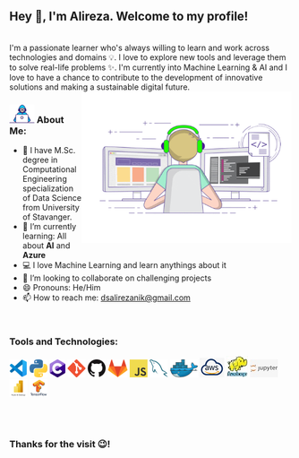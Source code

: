 ## Hey 👋, I'm Alireza. Welcome to my profile!

<br/>
I'm a passionate learner who's always willing to learn and work across technologies and domains 💡. I love to explore new tools and leverage them to solve real-life problems ✨. I'm currently into Machine Learning & AI and I love to have a chance to contribute to the development of innovative solutions and making a sustainable digital future.

<br/>

<img align="right" alt="GIF" src="https://github.com/Ali-HZN/Ali-HZN/blob/main/gifs/developer.gif" width="375" height="270" />

### <img src="https://github.com/Ali-HZN/Ali-HZN/blob/main/gifs/hacker.gif" width="45px"> About Me:

- 📝 I have M.Sc. degree in Computational Engineering specialization of Data Science from University of Stavanger.
- 🌱 I’m currently learning: All about **AI** and **Azure**
- 💻 I love Machine Learning and learn anythings about it
- 👯 I’m looking to collaborate on challenging projects 
- 😄 Pronouns: He/Him
- 📫 How to reach me: dsalirezanik@gmail.com


<br/>

### Tools and Technologies:

<a href="https://code.visualstudio.com/" title="Visual Studio Code"><img src="icons/vscode.png" /></a>
<a href="https://www.python.org/" title="Python"><img src="icons/python.png" /></a>
<a href="https://en.wikipedia.org/wiki/C_(programming_language)" title="C"><img src="icons/csharp.png" /></a>
<a href="https://git-scm.com/" title="Git"><img src="icons/git.png" /></a>
<a href="https://github.com/" title="GitHub"><img src="icons/github.png" /></a>
<a href="https://gitlab.com/" title="GitLab"><img src="icons/gitlab.png" /></a>
<a href="https://en.wikipedia.org/wiki/JavaScript" title="JavaScript"><img src="icons/javascript.png" /></a>
<a href="https://www.mysql.com/" title="MySQL"><img src="icons/mysql.png" /></a>
<a href="https://www.docker.com/" title="Docker"><img src="icons/docker.png" /></a>
<a href="https://aws.amazon.com/" title="aws"><img src="icons/middle.png" /></a>
<a href="https://hadoop.apache.org/" title="hadoop"><img src="icons/Hadoop.png" /></a>
<a href="https://jupyter.org/" title="jupyter"><img src="icons/jup.png" /></a>
<a href="https://powerbi.microsoft.com/en-us/" title="Power BI"><img src="icons/power.png" /></a>
<a href="https://pytorch.org/" title="tensorflow"><img src="icons/tensorflow.png" /></a>

<br/>
<br/>

### Thanks for the visit 😉!